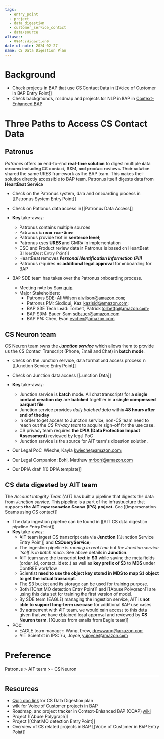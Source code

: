 ```yaml
---
tags:
  - entry_point
  - project
  - data_digestion
  - customer_service_contact
  - data/source
aliases:
  - 0804csdigestion0
date of note: 2024-02-27
name: CS Data Digestion Plan
---
```


# Background

- Check projects in BAP that use CS Contact Data in [[Voice of Customer in BAP Entry Point]]
- Check backgrounds, roadmap and projects for NLP in BAP in [Context-Enhanced BAP](https://w.amazon.com/bin/preview/AbusePrevention/Abuse_ML/BuyerAbuse_BuyerSellerMessaging/BSM_Prods_Roadmap)


# Three Paths to Access CS Contact Data

## Patronus

*Patronus* offers an end-to-end **real-time solution** to digest multiple data streams including CS contact, BSM, and product reviews. Their solution shared the same URES framework as the BAP team. This makes their solution directly accessible to BAP team.  Patronus itself digests data from **HeartBeat Service**

- Check on the Patronus system, data and onboarding process in [[Patronus System Entry Point]]
- Check on Patronus data access in [[Patronus Data Access]]
- **Key** take-away:
	- Patronus contains multiple sources
	- Patronus is **near real-time**
	- Patronus provide text in **sentence level**; 
	- Patronus uses **URES** and GMRA in implementation
	- CSC and Product review data in Patronus is based on HeartBeat [[HeartBeat Entry Point]]
	- HeartBeat removes ***Personal Identification Information (PII)***
	- Patronus requires **no additional legal approval** for onboarding for BAP

- BAP SDE team has taken over the Patronus onboarding process. 
	- Meeting note by Sam [quip](https://quip-amazon.com/xsYKAoNSTCEt/BAP-Patronus-Onboarding)
	- Major Stakeholders: 
		- Patronus SDE:  Ali Wilson aiwilson@amazon.com; 
		- Patronus PM:  Siddiqui, Kazi kazisid@amazon.com;
		- BAP SDE Tech Lead:  Torbett, Patrick torbettp@amazon.com;
		- BAP SDM:  Bauer, Sam sdbauer@amazon.com
		- BAP PM:  Chen, Evan evchen@amazon.com
		  
## CS Neuron team

CS Neuron team owns the ***Junction service*** which allows them to provide us the CS Contact Transcript (Phone, Email and Chat) in **batch mode**.

- Check on the Junction service, data format and access process in [[Junction Service Entry Point]]
- Check on Junction data access [[Junction Data]]
- **Key** take-away:
	- Junction service is **batch** mode. All chat transcripts for **a single contact creation day** are **batched** together in **a single compressed parquet file**. 
	- Junction service provides *daily batched data* within **48 hours after end of the day**
	- In order to get access to Junction service, non-CS team need to reach out the *CS Privacy team* to acquire sign-off for the use case. 
	- CS privacy team requires **the DPIA (Data Protection Impact Assessment)** reviewed by legal PoC 
	- Junction service is the source for AIT team's digestion solution.
	  
- Our Legal PoC:  Wieche, Kayla kwieche@amazon.com; 
- Our Legal Companion:  Bohl, Matthew <mrbohl@amazon.com>
- Our DPIA draft [[0 DPIA template]]

## CS data digested by AIT team

The *Account Integrity Team (AIT)* has built a pipeline that digests the data from *Junction service.*  This pipeline is a part of the infrastructure that supports **the AIT Impersonation Scams (IPS) project.** See [[Impersonation Scams using CS contact]]

- The data ingestion pipeline can be found in [[AIT CS data digestion pipeline Entry Point]]
- **Key** take-away:
	- AIT team ingest CS transcript data via **Junction** [[Junction Service Entry Point]] and **CSQueryService**;
	- The ingestion pipeline is *running in real time* but *the Junction service itself is in batch mode*. See above details in **Junction**.
	- AIT team save the transcript **text** in **S3** while saving the meta fields (order_id, contact_id etc.) as well as **key prefix of S3** to **MDS** under ContREE workflow
	- Scientist **need to use the object key stored in MDS to map S3 object to get the actual transcript**.
	- The S3 bucket and its storage can be used for training purpose. 
	- Both [[Chat MO detection Entry Point]] and [[Abuse Polygraph]] are using this data set for training the first version of model. 
	- By SDE team (EAGLE) managing the ingestion service, AIT is **not able to support long-term use case** for additional BAP use cases
	- By agreement with AIT team, we would gain access to this data given that we have obtained legal approval and reviewed by **CS Neuron team**.  [[Quotes from emails from Eagle team]]
- POC:
	- EAGLE team manager: Wang, Drew, drewwang@amazon.com
	- AIT Scientist in IPS: Yu, Joyce, yujoyce@amazon.com

# Preference

Patronus > AIT team >= CS Neuron





--- 

## Resources

- [Quip doc link](https://quip-amazon.com/nMrDA3TC2lLh/Review-of-CS-Transcript-Digestion-Plan-and-Next-Steps) for CS Data Digestion plan
- [wiki](https://w.amazon.com/bin/view/AbusePrevention/Abuse_ML/BuyerAbuse_NLP_CSContact/) for Voice of Customer projects in BAP
- Roadmap, and project tracker in Context-Enhanced BAP (COAP) [wiki](https://w.amazon.com/bin/preview/AbusePrevention/Abuse_ML/BuyerAbuse_BuyerSellerMessaging/BSM_Prods_Roadmap)
- Project [[Abuse Polygraph]]
- Project [[Chat MO detection Entry Point]]
- Overview of CS related projects in BAP [[Voice of Customer in BAP Entry Point]]